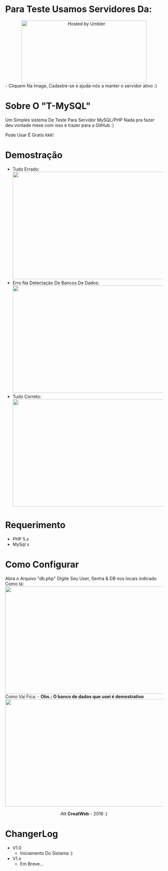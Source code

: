 # Para Teste Usamos Servidores Da:
<center>
<a href='http://bit.ly/2fxfnxl'>
<img src='http://image.prntscr.com/image/3f9b1ce0713b4e188d0bba58ca00c517.png' width='400' height='200' alt='Hosted by Umbler'>
</a>
</center>
- Cliquem Na Image, Cadastre-se e ajuda-nós a manter o servidor ativo :)

# Sobre O "T-MySQL"
Um Simples sistema De Teste Para Servidor MySQL/PHP
Nada pra fazer deu vontade mexe com isso e trazer para a GitHub :)

Pode Usar É Gratis kkk!

# Demostração
- Tudo Errado:
<img style="-webkit-user-select: none; cursor: zoom-in;" src="http://image.prntscr.com/image/80fb79e4ce094bc3ba81ea11c3e914f5.png" width="1027" height="343"> <br />
- Erro Na Detectação De Bancos De Dados:
<img style="-webkit-user-select: none; cursor: zoom-in;" src="http://image.prntscr.com/image/48f23363b98f4e9ea1017ea6333bd97c.png" width="1027" height="343"> <br />
- Tudo Correto:
<img style="-webkit-user-select: none; cursor: zoom-in;" src="http://image.prntscr.com/image/49f6c8a34fa841f3b31165e26a169928.png" width="1027" height="343"> <br />

# Requerimento
 - PHP 5.x
 - MySql x

# Como Configurar
 Abra o Arquivo "db.php"
 Digite Seu User, Senha & DB nos locais indicado
 Como tá:
<img style="-webkit-user-select: none; cursor: zoom-in;" src="http://image.prntscr.com/image/24f211ecd18b4c16a6104bf80b44c26f.png" width="1027" height="343"> <br />
 Como Vai Fica: - <b>Obs.: O banco de dados que usei é demostrativo</b>
<img style="-webkit-user-select: none; cursor: zoom-in;" src="http://image.prntscr.com/image/5eab9141d7be449a93054038c8fff7f7.png" width="1027" height="343"> <br />

<center>
Att <b>CreatWeb</b> - 2016 :)
</center>

# ChangerLog
- V1.0
  * Iniciamento Do Sistama :)
- V1.x
  * Em Breve...
